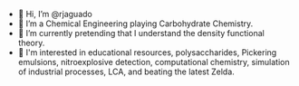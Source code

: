 - 👋 Hi, I’m @rjaguado
- 👀 I’m a Chemical Engineering playing Carbohydrate Chemistry.
- 🌱 I’m currently pretending that I understand the density functional theory.
- 💞️ I'm interested in educational resources, polysaccharides, Pickering emulsions, nitroexplosive detection, computational chemistry, simulation of industrial processes, LCA, and beating the latest Zelda.

<!---
rjaguado/rjaguado is a ✨ special ✨ repository because its `README.md` (this file) appears on your GitHub profile.
You can click the Preview link to take a look at your changes.
--->
